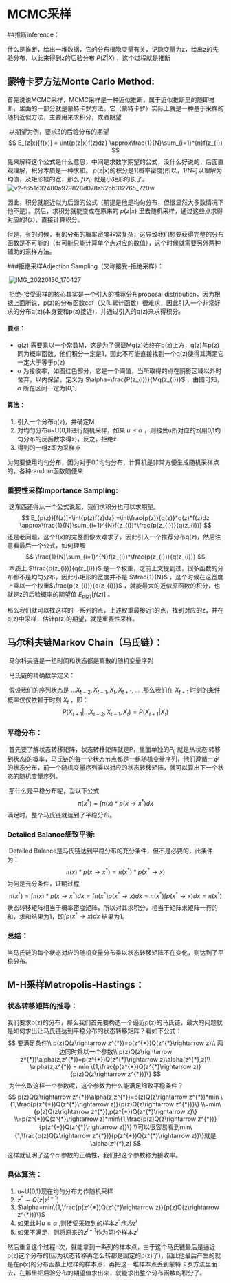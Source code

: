 # MCMC采样

##推断inference：

​	什么是推断，给出一堆数据，它的分布根隐变量有关，记隐变量为z，给出z的先验分布，以此来得到z的后验分布 $P(Z|X)$ ，这个过程就是推断

## 蒙特卡罗方法Monte Carlo Method:

​	首先说说MCMC采样，MCMC采样是一种近似推断，属于近似推断里的随即推断，里面的一部分就是蒙特卡罗方法。它（蒙特卡罗）实际上就是一种基于采样的随机近似方法，主要用来求积分，或者期望

​	以期望为例，要求Z的后验分布的期望
$$
E_{z|x}[f(x)] = \int{p(z|x)f(z)dz}
			  \approx\frac{1}{N}\sum_{i=1}^{n}f(z_{i})
$$
​	先来解释这个公式是什么意思，中间是求数学期望的公式，没什么好说的，后面直观理解，积分本质是一种求和。 $p(z|x)$的积分是1(概率密度)所以，1/N可以理解为均值，及矩形框的宽，那么 $f(z_{i})$ 就是小矩形的长了。![v2-f651c32480a979828d078a52bb312765_720w](C:\Users\asus\Desktop\学习\实验室CV文章\笔记\MCMC采样\图\v2-f651c32480a979828d078a52bb312765_720w.jpg)

因此，积分就能近似为后面的公式（前提是他是均匀分布，但很显然大多数情况下他不是）。然后，求积分就能变成在原来的 $p(z|x)$ 里去随机采样，通过这些点求得对应的f(z)，直接计算积分。

​	但是，有的时候，有的分布的概率密度非常复杂，这导致我们想要获得完整的分布函数是不可能的（有可能只能计算单个点对应的数值），这个时候就需要另外两种辅助的采样方法。

###拒绝采样Adjection Sampling（又称接受-拒绝采样）：

​	![IMG_20220130_170427](C:\Users\asus\Desktop\学习\实验室CV文章\笔记\MCMC采样\图\IMG_20220130_170427.jpg)

​	拒绝-接受采样的核心其实是一个引入的推荐分布proposal distribution，因为根据上面所说，p(z)的分布函数cdf（又叫累计函数）很难求，因此引入一个非常好求的分布q(z)(本身要和p(z)接近)，并通过引入的q(z)来求得积分。

#### 	要点：

- $q(z)$ 需要乘以一个常数M，这是为了保证Mq(z)始终在p(z)上方，q(z)与p(z)同为概率函数，他们积分一定是1，因此不可能直接找到一个q(z)使得其满足它一定大于等于p(z)
- $\alpha$ 为接收率，如图红色部分，它是一个阈值，当所取得的点在阴影区域以外时舍弃，以内保留，定义为 $\alpha=\frac{P(z_{i})}{Mq(z_{i})}$ ，由图可知，$\alpha$ 所在区间一定为[0,1]

#### 	算法：

1. 引入一个分布q(z)，并确定M
2. 对均匀分布u~U(0,1)进行随机采样，如果 $u\leq\alpha$ ，则接受u所对应的z(用0,1均匀分布的反函数求得z)，反之，拒绝z
3. 得到的一组z即为采样点

​	为何要使用均匀分布，因为对于0,1均匀分布，计算机是非常方便生成随机采样点的，各种random函数随便来

### 重要性采样Importance Sampling:

​	这东西还得从一个公式说起，我们求积分也可以求期望。
$$
E_{p(z)}[f(z)]=\int{p(z)f(z)dz}
				  =\int\frac{p(z)}{q(z)}*q(z)*f(z)dz
				  \approx\frac{1}{N}\sum_{i=1}^{N}f(z_{i})*\frac{p(z_{i})}{q(z_{i})}
$$
​	还是老问题，这个f(x)的完整图像太难求了，因此引入一个推荐分布q(z)，然后注意看最后一个公式，如何理解   
$$
\frac{1}{N}\sum_{i=1}^{N}f(z_{i})*\frac{p(z_{i})}{q(z_{i})}
$$
​	本质上 $\frac{p(z_{i})}{q(z_{i})}$ 是一个权重，之前上文提到过，很多函数的分布都不是均匀分布，因此小矩形的宽度并不是 $\frac{1}{N}$ ，这个时候在这宽度上乘以一个权重$\frac{p(z_{i})}{q(z_{i})}$  ，就能最大的近似原函数的积分，也就是z的后验概率的期望值 $E_{p(z)}[f(z)]$ 。

​	那么我们就可以找这样的一系列的点，上述权重最接近1的点，找到对应的z，并在q(z)中采样，估计p(z)的期望，就是重要性采样。

## 马尔科夫链Markov Chain（马氏链）：

​	马尔科夫链是一组时间和状态都是离散的随机变量序列

​	马氏链的精确数学定义：

​		假设我们的序列状态是 $...X_{t-2},X_{t-1},X_{t},X_{t+1},...$ ,那么我们在 $X_{t+1}$ 时刻的条件概率仅仅依赖于时刻 $X_{t}$​ ，即：
$$
P(X_{t+1}|...X_{t-2},X_{t-1},X_{t})=P(X_{t+1}|X_{t})
$$

### 平稳分布：

​	首先要了解状态转移矩阵，状态转移矩阵就是P，里面单独的$P_{ij}$ 就是从状态i转移到状态j的概率，马氏链的每一个状态节点都是一组随机变量序列，他们遵循一定的状态分布，前一个随机变量序列乘以对应的状态转移矩阵，就可以算出下一个状态的随机变量序列。

​	那什么是平稳分布呢，当以下公式 
$$
\pi(x^{*})=\int\pi(x)*p(x\rightarrow x^{*})dx
$$
满足时，整个马氏链就达到了平稳分布。

### Detailed Balance细致平衡:

​	Detailed Balance是马氏链达到平稳分布的充分条件，但不是必要的，此条件为：
$$
\pi(x)*p(x\rightarrow x^{*})=\pi(x^{*})*p(x^{*}\rightarrow x)
$$
为何是充分条件，证明过程
$$
\pi(x^{*})=\int\pi(x)*p(x\rightarrow x^{*})dx
		  =\int\pi(x^{*})p(x^{*}\rightarrow x)dx
		  =\pi(x^{*})\int p(x^{*}\rightarrow x)dx
		  =\pi(x^{*})
$$
状态转移矩阵相当于概率密度矩阵，所以对其求积分，相当于矩阵求矩阵一行的和，求和结果为1，即$\int p(x^{*}\rightarrow x)dx$ 结果为1。

### 总结：

​	当马氏链的每个状态对应的随机变量分布乘以状态转移矩阵不在变化，则达到了平稳分布。

## M-H采样Metropolis-Hastings：

### 状态转移矩阵的推导：

​	我们要求p(z)的分布，那么我们首先要构造一个逼近p(z)的马氏链，最大的问题就是如何求出让马氏链达到平稳分布的状态转移矩阵？看如下公式：
$$
要满足条件\\
p(z)Q(z\rightarrow z^{*})=p(z^{*})Q(z^{*}\rightarrow z)\\
两边同时乘以一个参数\\
p(z)Q(z\rightarrow z^{*})\alpha(z,z^{*})=p(z^{*})Q(z^{*}\rightarrow z)\alpha(z^{*},z)\\
\alpha(z,z^{*}) = min \{1,\frac{p(z^{*})Q(z^{*}\rightarrow z)}{p(z)Q(z\rightarrow z^{*})}\}
$$
​	为什么取这样一个参数呢，这个参数为什么能满足细致平稳条件？
$$
p(z)Q(z\rightarrow z^{*})\alpha(z,z^{*})=p(z)Q(z\rightarrow z^{*})*min \{1,\frac{p(z^{*})Q(z^{*}\rightarrow z)}{p(z)Q(z\rightarrow z^{*})}\}
\\=min\{p(z)Q(z\rightarrow z^{*}),p(z^{*})Q(z^{*}\rightarrow z)\}
\\=p(z^{*})Q(z^{*}\rightarrow z)*min\{1,\frac{p(z)Q(z\rightarrow z^{*})}{p(z^{*})Q(z^{*}\rightarrow z)}\}
\\可以很容易看到min\{1,\frac{p(z)Q(z\rightarrow z^{*})}{p(z^{*})Q(z^{*}\rightarrow z)}\}就是\alpha(z^{*},z)
$$
这样就证明了这个$\alpha$ 参数的正确性，我们把这个参数称为接收率。

### 具体算法：

1. u~U(0,1)现在均匀分布力作随机采样
2. $z^{*}\sim Q(z|z^{i-1})$ 
3. $\alpha=min\{1,\frac{p(z^{*})Q(z^{*}\rightarrow z)}{p(z)Q(z\rightarrow z^{*})}\}$
4. 如果此时$u\leq\alpha$ ,则接受采取到的样本$z^{*}作为z^{i}$
5. 如果不满足，则将原来的$z^{i-1}$作为第i个样本$z^i$ 

​	然后重复这个过程n次，就能拿到一系列的样本点，由于这个马氏链最后是逼近p(z)这个分布的(因为状态转移再怎么转都是固定的p(z)了)，因此他最后产生的就是在p(x)的分布函数上取样的样本点，再把这一堆样本点丢到蒙特卡罗方法里面去，在那里把后验分布的期望值求出来，就能求出整个分布函数的积分了。
